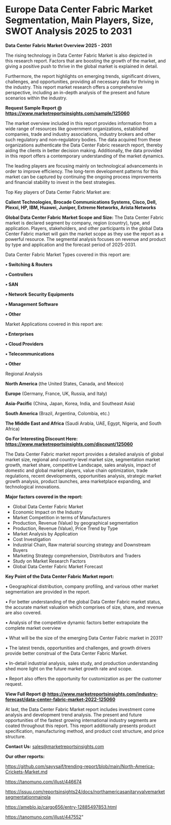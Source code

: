# Europe Data Center Fabric Market Segmentation, Main Players, Size, SWOT Analysis 2025 to 2031

<Strong> Data Center Fabric Market Overview 2025 - 2031</strong>

The rising technology in Data Center Fabric Market is also depicted in this research report. Factors that are boosting the growth of the market, and giving a positive push to thrive in the global market is explained in detail.

Furthermore, the report highlights on emerging trends, significant drivers, challenges, and opportunities, providing all necessary data for thriving in the industry. This report market research offers a comprehensive perspective, including an in-depth analysis of the present and future scenarios within the industry.

<strong>Request Sample Report @ <a href=https://www.marketreportsinsights.com/sample/125060>https://www.marketreportsinsights.com/sample/125060</a></strong>

The market overview included in this report provides information from a wide range of resources like government organizations, established companies, trade and industry associations, industry brokers and other such regulatory and non-regulatory bodies. The data acquired from these organizations authenticate the Data Center Fabric research report, thereby aiding the clients in better decision making. Additionally, the data provided in this report offers a contemporary understanding of the market dynamics.

The leading players are focusing mainly on technological advancements in order to improve efficiency. The long-term development patterns for this market can be captured by continuing the ongoing process improvements and financial stability to invest in the best strategies.

Top Key players of Data Center Fabric Market are:

<strong>Calient Technologies, Brocade Communications Systems, Cisco, Dell, Plexxi, HP, IBM, Huawei, Juniper, Extreme Networks, Arista Networks</strong>

<strong><b>Global Data Center Fabric Market Scope and Size:</b></strong>
The Data Center Fabric market is declared segment by company, region (country), type, and application. Players, stakeholders, and other participants in the global Data Center Fabric market will gain the market scope as they use the report as a powerful resource. The segmental analysis focuses on revenue and product by type and application and the forecast period of 2025-2031.

Data Center Fabric Market Types covered in this report are:

<strong>• Switching & Routers

• Controllers

• SAN

• Network Security Equipments

• Management Software

• Other</strong>

Market Applications covered in this report are:

<strong>• Enterprises

• Cloud Providers

• Telecommunications

• Other</strong> 

Regional Analysis

<strong>North America</strong> (the United States, Canada, and Mexico)

<strong>Europe</strong> (Germany, France, UK, Russia, and Italy)

<strong>Asia-Pacific</strong> (China, Japan, Korea, India, and Southeast Asia)

<strong>South America</strong> (Brazil, Argentina, Colombia, etc.)

<strong>The Middle East and Africa</strong> (Saudi Arabia, UAE, Egypt, Nigeria, and South Africa)

<strong>Go For Interesting Discount Here: <a href=https://www.marketreportsinsights.com/discount/125060>https://www.marketreportsinsights.com/discount/125060</a></strong>

The Data Center Fabric market report provides a detailed analysis of global market size, regional and country-level market size, segmentation market growth, market share, competitive Landscape, sales analysis, impact of domestic and global market players, value chain optimization, trade regulations, recent developments, opportunities analysis, strategic market growth analysis, product launches, area marketplace expanding, and technological innovations.

<strong><b>Major factors covered in the report:</b></strong>
<ul>
  <li>Global Data Center Fabric Market </li>
  <li>Economic Impact on the Industry</li>
  <li>Market Competition in terms of Manufacturers</li>
  <li>Production, Revenue (Value) by geographical segmentation</li>
  <li>Production, Revenue (Value), Price Trend by Type</li>
  <li>Market Analysis by Application</li>
  <li>Cost Investigation</li>
  <li>Industrial Chain, Raw material sourcing strategy and Downstream Buyers</li>
  <li>Marketing Strategy comprehension, Distributors and Traders</li>
  <li>Study on Market Research Factors</li>
  <li>Global Data Center Fabric Market Forecast</li>
</ul>

<strong><b>Key Point of the Data Center Fabric Market report:</b></strong>

• Geographical distribution, company profiling, and various other market segmentation are provided in the report.

• For better understanding of the global Data Center Fabric market status, the accurate market valuation which comprises of size, share, and revenue are also covered.

• Analysis of the competitive dynamic factors better extrapolate the complete market overview

• What will be the size of the emerging Data Center Fabric market in 2031?

• The latest trends, opportunities and challenges, and growth drivers provide better construal of the Data Center Fabric Market.

• In-detail industrial analysis, sales study, and production understanding shed more light on the future market growth rate and scope.

• Report also offers the opportunity for customization as per the customer request.

<strong><b>View Full Report @ <a href=https://www.marketreportsinsights.com/industry-forecast/data-center-fabric-market-2022-125060>https://www.marketreportsinsights.com/industry-forecast/data-center-fabric-market-2022-125060</a></b></strong>


At last, the Data Center Fabric Market report includes investment come analysis and development trend analysis. The present and future opportunities of the fastest growing international industry segments are coated throughout this report. This report additionally presents product specification, manufacturing method, and product cost structure, and price structure.

<strong>Contact Us:</strong>
sales@marketreportsinsights.com

<strong>Our other reports:</strong>

<a href=https://github.com/sayysaif/trending-report/blob/main/North-America-Crickets-Market.md>https://github.com/sayysaif/trending-report/blob/main/North-America-Crickets-Market.md</a>

<a href=https://tanomuno.com/illust/446674>https://tanomuno.com/illust/446674</a>

<a href=https://issuu.com/reportsinsights24/docs/northamericasanitaryvalvemarketsegmentationmainpla>https://issuu.com/reportsinsights24/docs/northamericasanitaryvalvemarketsegmentationmainpla</a>

<a href=https://ameblo.jp/cargo656/entry-12885497853.html>https://ameblo.jp/cargo656/entry-12885497853.html</a>

<a href=https://tanomuno.com/illust/447552>https://tanomuno.com/illust/447552</a>"
